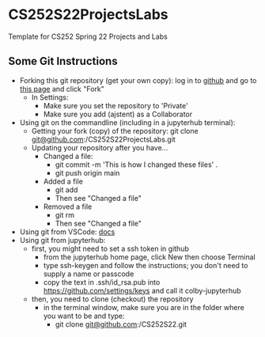 # CS252S22ProjectsLabs
Template for CS252 Spring 22 Projects and Labs

Some Git Instructions
---------------------

* Forking this git repository (get your own copy): log in to [github](https://github.com) and go to [this page](https://github.com/ajstent/CS252S22ProjectsLabs) and click "Fork"
  * In Settings:
    * Make sure you set the repository to 'Private'
    * Make sure you add (ajstent) as a Collaborator
* Using git on the commandline (including in a jupyterhub terminal):
  * Getting your fork (copy) of the repository: git clone git@github.com:<yourusername>/CS252S22ProjectsLabs.git
  * Updating your repository after you have...
    * Changed a file: 
      * git commit -m 'This is how I changed these files' .
      * git push origin main
    * Added a file
      * git add <file I added>
      * Then see "Changed a file"
    * Removed a file
      * git rm <file I want to go away>
      * Then see "Changed a file"
* Using git from VSCode: [docs](https://docs.microsoft.com/en-us/learn/modules/use-git-from-vs-code/)
* Using git from jupyterhub:
  * first, you might need to set a ssh token in github
    * from the jupyterhub home page, click New then choose Terminal
    * type ssh-keygen and follow the instructions; you don't need to supply a name or passcode
    * copy the text in .ssh/id_rsa.pub into https://github.com/settings/keys and call it colby-jupyterhub
  * then, you need to clone (checkout) the repository
    * in the terminal window, make sure you are in the folder where you want to be and type: 
      * git clone git@github.com:<yourusername>/CS252S22.git 
